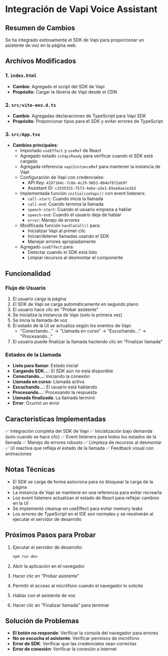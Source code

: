 # Integración de Vapi Voice Assistant

## Resumen de Cambios

Se ha integrado exitosamente el SDK de Vapi para proporcionar un asistente de voz en la página web.

## Archivos Modificados

### 1. `index.html`
- **Cambio**: Agregado el script del SDK de Vapi
- **Propósito**: Cargar la librería de Vapi desde el CDN

### 2. `src/vite-env.d.ts`
- **Cambio**: Agregadas declaraciones de TypeScript para Vapi SDK
- **Propósito**: Proporcionar tipos para el SDK y evitar errores de TypeScript

### 3. `src/App.tsx`
- **Cambios principales**:
  - Importado `useEffect` y `useRef` de React
  - Agregado estado `isVapiReady` para verificar cuando el SDK está cargado
  - Agregada referencia `vapiInstanceRef` para mantener la instancia de Vapi
  - Configuración de Vapi con credenciales:
    - API Key: `4297184c-7c0e-4c29-9053-884ef872ab9f`
    - Assistant ID: `c3335315-7573-4ebe-a2e1-65ee6ae1e1b3`
  - Implementada función `initializeVapi()` con event listeners:
    - `call-start`: Cuando inicia la llamada
    - `call-end`: Cuando termina la llamada
    - `speech-start`: Cuando el usuario empieza a hablar
    - `speech-end`: Cuando el usuario deja de hablar
    - `error`: Manejo de errores
  - Modificada función `handleCall()` para:
    - Inicializar Vapi al primer clic
    - Iniciar/detener llamadas usando el SDK
    - Manejar errores apropiadamente
  - Agregado `useEffect` para:
    - Detectar cuando el SDK está listo
    - Limpiar recursos al desmontar el componente

## Funcionalidad

### Flujo de Usuario
1. El usuario carga la página
2. El SDK de Vapi se carga automáticamente en segundo plano
3. El usuario hace clic en "Probar asistente"
4. Se inicializa la instancia de Vapi (solo la primera vez)
5. Se inicia la llamada de voz
6. El estado de la UI se actualiza según los eventos de Vapi:
   - "Conectando..." → "Llamada en curso" → "Escuchando..." → "Procesando..."
7. El usuario puede finalizar la llamada haciendo clic en "Finalizar llamada"

### Estados de la Llamada
- **Listo para llamar**: Estado inicial
- **Cargando SDK...**: El SDK aún no está disponible
- **Conectando...**: Iniciando la conexión
- **Llamada en curso**: Llamada activa
- **Escuchando...**: El usuario está hablando
- **Procesando...**: Procesando la respuesta
- **Llamada finalizada**: La llamada terminó
- **Error**: Ocurrió un error

## Características Implementadas

✅ Integración completa del SDK de Vapi
✅ Inicialización bajo demanda (solo cuando se hace clic)
✅ Event listeners para todos los estados de la llamada
✅ Manejo de errores robusto
✅ Limpieza de recursos al desmontar
✅ UI reactiva que refleja el estado de la llamada
✅ Feedback visual con animaciones

## Notas Técnicas

- El SDK se carga de forma asíncrona para no bloquear la carga de la página
- La instancia de Vapi se mantiene en una referencia para evitar recrearla
- Los event listeners actualizan el estado de React para reflejar cambios en la UI
- Se implementó cleanup en useEffect para evitar memory leaks
- Los errores de TypeScript en el IDE son normales y se resolverán al ejecutar el servidor de desarrollo

## Próximos Pasos para Probar

1. Ejecutar el servidor de desarrollo:
   ```bash
   npm run dev
   ```

2. Abrir la aplicación en el navegador

3. Hacer clic en "Probar asistente"

4. Permitir el acceso al micrófono cuando el navegador lo solicite

5. Hablar con el asistente de voz

6. Hacer clic en "Finalizar llamada" para terminar

## Solución de Problemas

- **El botón no responde**: Verificar la consola del navegador para errores
- **No se escucha el asistente**: Verificar permisos de micrófono
- **Error de SDK**: Verificar que las credenciales sean correctas
- **Error de conexión**: Verificar la conexión a internet
